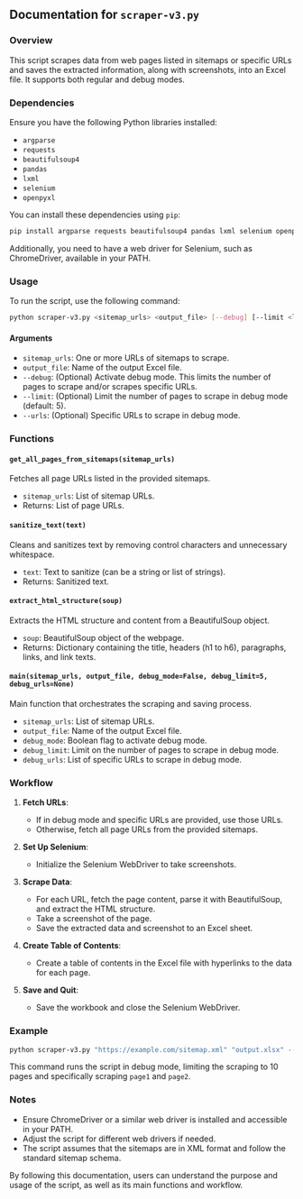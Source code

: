 ## Documentation for `scraper-v3.py`

### Overview

This script scrapes data from web pages listed in sitemaps or specific URLs and saves the extracted information, along with screenshots, into an Excel file. It supports both regular and debug modes.

### Dependencies

Ensure you have the following Python libraries installed:

- `argparse`
- `requests`
- `beautifulsoup4`
- `pandas`
- `lxml`
- `selenium`
- `openpyxl`

You can install these dependencies using `pip`:

```sh
pip install argparse requests beautifulsoup4 pandas lxml selenium openpyxl
```

Additionally, you need to have a web driver for Selenium, such as ChromeDriver, available in your PATH.

### Usage

To run the script, use the following command:

```sh
python scraper-v3.py <sitemap_urls> <output_file> [--debug] [--limit <limit>] [--urls <urls>]
```

#### Arguments

- `sitemap_urls`: One or more URLs of sitemaps to scrape.
- `output_file`: Name of the output Excel file.
- `--debug`: (Optional) Activate debug mode. This limits the number of pages to scrape and/or scrapes specific URLs.
- `--limit`: (Optional) Limit the number of pages to scrape in debug mode (default: 5).
- `--urls`: (Optional) Specific URLs to scrape in debug mode.

### Functions

#### `get_all_pages_from_sitemaps(sitemap_urls)`

Fetches all page URLs listed in the provided sitemaps.

- `sitemap_urls`: List of sitemap URLs.
- Returns: List of page URLs.

#### `sanitize_text(text)`

Cleans and sanitizes text by removing control characters and unnecessary whitespace.

- `text`: Text to sanitize (can be a string or list of strings).
- Returns: Sanitized text.

#### `extract_html_structure(soup)`

Extracts the HTML structure and content from a BeautifulSoup object.

- `soup`: BeautifulSoup object of the webpage.
- Returns: Dictionary containing the title, headers (h1 to h6), paragraphs, links, and link texts.

#### `main(sitemap_urls, output_file, debug_mode=False, debug_limit=5, debug_urls=None)`

Main function that orchestrates the scraping and saving process.

- `sitemap_urls`: List of sitemap URLs.
- `output_file`: Name of the output Excel file.
- `debug_mode`: Boolean flag to activate debug mode.
- `debug_limit`: Limit on the number of pages to scrape in debug mode.
- `debug_urls`: List of specific URLs to scrape in debug mode.

### Workflow

1. **Fetch URLs**:
   - If in debug mode and specific URLs are provided, use those URLs.
   - Otherwise, fetch all page URLs from the provided sitemaps.

2. **Set Up Selenium**:
   - Initialize the Selenium WebDriver to take screenshots.

3. **Scrape Data**:
   - For each URL, fetch the page content, parse it with BeautifulSoup, and extract the HTML structure.
   - Take a screenshot of the page.
   - Save the extracted data and screenshot to an Excel sheet.

4. **Create Table of Contents**:
   - Create a table of contents in the Excel file with hyperlinks to the data for each page.

5. **Save and Quit**:
   - Save the workbook and close the Selenium WebDriver.

### Example

```sh
python scraper-v3.py "https://example.com/sitemap.xml" "output.xlsx" --debug --limit 10 --urls "https://example.com/page1" "https://example.com/page2"
```

This command runs the script in debug mode, limiting the scraping to 10 pages and specifically scraping `page1` and `page2`.

### Notes

- Ensure ChromeDriver or a similar web driver is installed and accessible in your PATH.
- Adjust the script for different web drivers if needed.
- The script assumes that the sitemaps are in XML format and follow the standard sitemap schema.

By following this documentation, users can understand the purpose and usage of the script, as well as its main functions and workflow.
